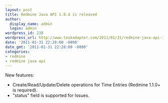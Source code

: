 ```yaml
---
layout: post
title: Redmine Java API 1.0.4 is released
author:
  display_name: admin
  login: admin
wordpress_id: 238
wordpress_url: http://www.taskadapter.com/2011/01/31/redmine-java-api-1-0-4-is-released/
date: '2011-01-31 22:28:00 -0800'
date_gmt: '2011-01-31 22:28:00 -0800'
categories:
- redmine
- redmine java api
---
```


New features:

* Create/Read/Update/Delete operations for Time Entries (Redmine 1.1.0+ is required).
* "status" field is supported for Issues.

